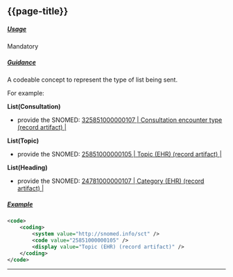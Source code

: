 ## {{page-title}}

<h5><ins>Usage</ins></h5>

<span class="mro-circle mandatory" title="Mandatory"></span> Mandatory


<h5><ins>Guidance</ins></h5>

A codeable concept to represent the type of list being sent.

For example:

**List(Consultation)**

- provide the SNOMED: [325851000000107 | Consultation encounter type (record artifact) |](https://termbrowser.nhs.uk/?perspective=full&conceptId1=325851000000107)


**List(Topic)**

- provide the SNOMED: [25851000000105 | Topic (EHR) (record artifact) |](https://termbrowser.nhs.uk/?perspective=full&conceptId1=25851000000105)

**List(Heading)**

- provide the SNOMED: [24781000000107 | Category (EHR) (record artifact) |](https://termbrowser.nhs.uk/?perspective=full&conceptId1=24781000000107)


<h5><ins>Example</ins></h5>

```xml
<code>
    <coding>
        <system value="http://snomed.info/sct" />
        <code value="25851000000105" />
        <display value="Topic (EHR) (record artifact)" /> 
    </coding>
</code>
```

---
